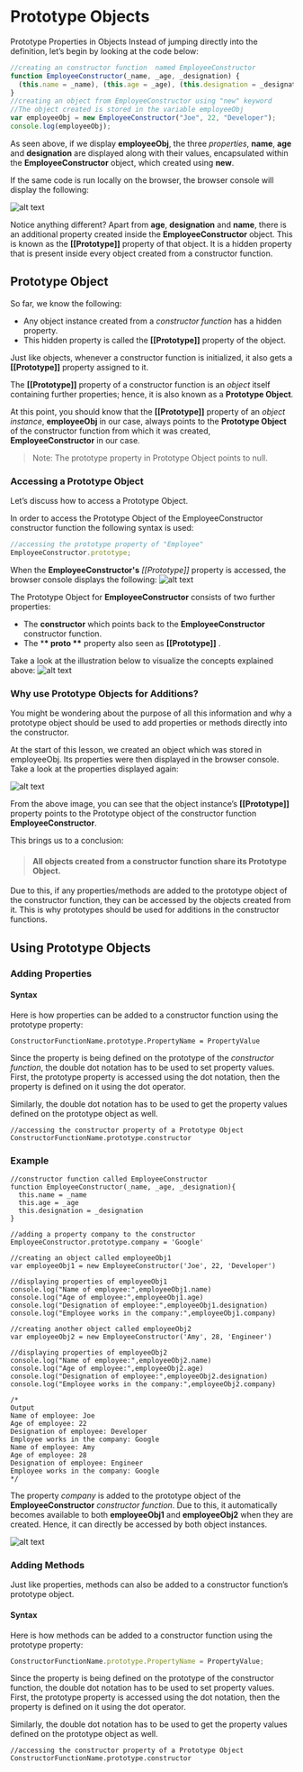 # Prototype Objects

Prototype Properties in Objects
Instead of jumping directly into the definition, let’s begin by looking at the code below:

```javascript
//creating an constructor function  named EmployeeConstructor
function EmployeeConstructor(_name, _age, _designation) {
  (this.name = _name), (this.age = _age), (this.designation = _designation);
}
//creating an object from EmployeeConstructor using "new" keyword
//The object created is stored in the variable employeeObj
var employeeObj = new EmployeeConstructor("Joe", 22, "Developer");
console.log(employeeObj);
```

As seen above, if we display **employeeObj**, the three _properties_, **name**, **age** and **designation** are displayed along with their values, encapsulated within the **EmployeeConstructor** object, which created using **new**.

If the same code is run locally on the browser, the browser console will display the following:

![alt text](<Screenshot 2024-09-03 at 4.56.26 PM.png>)

Notice anything different? Apart from **age**, **designation** and **name**, there is an additional property created inside the **EmployeeConstructor** object. This is known as the **[[Prototype]]** property of that object. It is a hidden property that is present inside every object created from a constructor function.

## Prototype Object

So far, we know the following:

- Any object instance created from a _constructor function_ has a hidden property.
- This hidden property is called the **[[Prototype]]** property of the object.

Just like objects, whenever a constructor function is initialized, it also gets a **[[Prototype]]** property assigned to it.

The **[[Prototype]]** property of a constructor function is an _object_ itself containing further properties; hence, it is also known as a **Prototype Object**.

At this point, you should know that the **[[Prototype]]** property of an _object instance_, **employeeObj** in our case, always points to the **Prototype Object** of the constructor function from which it was created, **EmployeeConstructor** in our case.

> Note: The prototype property in Prototype Object points to null.

### Accessing a Prototype Object

Let’s discuss how to access a Prototype Object.

In order to access the Prototype Object of the EmployeeConstructor constructor function the following syntax is used:

```javascript
//accessing the prototype property of "Employee"
EmployeeConstructor.prototype;
```

When the **EmployeeConstructor's** _[[Prototype]]_ property is accessed, the browser console displays the following:
![alt text](<Screenshot 2024-09-03 at 5.00.26 PM.png>)

The Prototype Object for **EmployeeConstructor** consists of two further properties:

- The **constructor** which points back to the **EmployeeConstructor** constructor function.
- The \***\* proto \*\*** property also seen as **[[Prototype]]** .

Take a look at the illustration below to visualize the concepts explained above:
![alt text](proto.png)

### Why use Prototype Objects for Additions?

You might be wondering about the purpose of all this information and why a prototype object should be used to add properties or methods directly into the constructor.

At the start of this lesson, we created an object which was stored in employeeObj. Its properties were then displayed in the browser console. Take a look at the properties displayed again:

![alt text](ProObj.png)

From the above image, you can see that the object instance’s **[[Prototype]]** property points to the Prototype object of the constructor function **EmployeeConstructor**.

This brings us to a conclusion:

> #### All objects created from a constructor function share its Prototype Object.

Due to this, if any properties/methods are added to the prototype object of the constructor function, they can be accessed by the objects created from it. This is why prototypes should be used for additions in the constructor functions.

## Using Prototype Objects

### Adding Properties

#### Syntax

Here is how properties can be added to a constructor function using the prototype property:

```JS
ConstructorFunctionName.prototype.PropertyName = PropertyValue
```

Since the property is being defined on the prototype of the _constructor function_, the double dot notation has to be used to set property values. First, the prototype property is accessed using the dot notation, then the property is defined on it using the dot operator.

Similarly, the double dot notation has to be used to get the property values defined on the prototype object as well.

```JS
//accessing the constructor property of a Prototype Object
ConstructorFunctionName.prototype.constructor

```

### Example

```JS
//constructor function called EmployeeConstructor
function EmployeeConstructor(_name, _age, _designation){
  this.name = _name
  this.age = _age
  this.designation = _designation
}

//adding a property company to the constructor
EmployeeConstructor.prototype.company = 'Google'

//creating an object called employeeObj1
var employeeObj1 = new EmployeeConstructor('Joe', 22, 'Developer')

//displaying properties of employeeObj1
console.log("Name of employee:",employeeObj1.name)
console.log("Age of employee:",employeeObj1.age)
console.log("Designation of employee:",employeeObj1.designation)
console.log("Employee works in the company:",employeeObj1.company)

//creating another object called employeeObj2
var employeeObj2 = new EmployeeConstructor('Amy', 28, 'Engineer')

//displaying properties of employeeObj2
console.log("Name of employee:",employeeObj2.name)
console.log("Age of employee:",employeeObj2.age)
console.log("Designation of employee:",employeeObj2.designation)
console.log("Employee works in the company:",employeeObj2.company)

/*
Output
Name of employee: Joe
Age of employee: 22
Designation of employee: Developer
Employee works in the company: Google
Name of employee: Amy
Age of employee: 28
Designation of employee: Engineer
Employee works in the company: Google
*/
```

The property _company_ is added to the prototype object of the **EmployeeConstructor** _constructor function_. Due to this, it automatically becomes available to both **employeeObj1** and **employeeObj2** when they are created. Hence, it can directly be accessed by both object instances.

![alt text](ex1.png)

### Adding Methods

Just like properties, methods can also be added to a constructor function’s prototype object.

#### Syntax

Here is how methods can be added to a constructor function using the prototype property:

```javascript
ConstructorFunctionName.prototype.PropertyName = PropertyValue;
```

Since the property is being defined on the prototype of the constructor function, the double dot notation has to be used to set property values. First, the prototype property is accessed using the dot notation, then the property is defined on it using the dot operator.

Similarly, the double dot notation has to be used to get the property values defined on the prototype object as well.

```JS
//accessing the constructor property of a Prototype Object
ConstructorFunctionName.prototype.constructor

```

